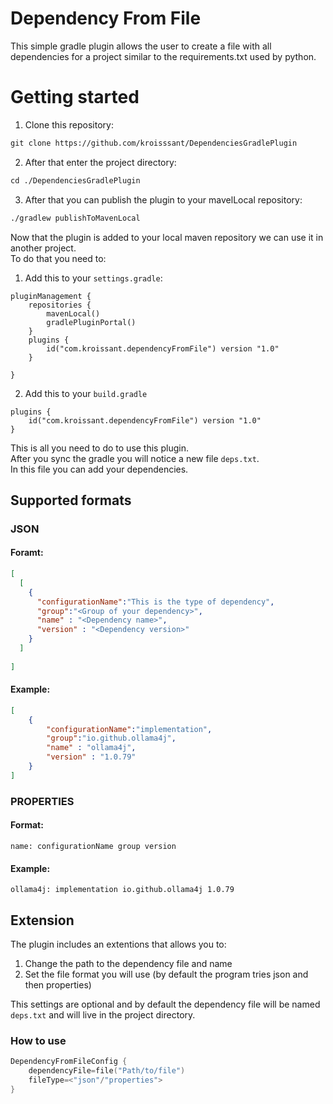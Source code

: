 # Dependency From File

This simple gradle plugin allows the user to create a file with all dependencies for a project similar to the requirements.txt used by python.

# Getting started 
1. Clone this repository:
```txt
git clone https://github.com/kroisssant/DependenciesGradlePlugin
```
2. After that enter the project directory:
```txt
cd ./DependenciesGradlePlugin
```
3. After that you can publish the plugin to your mavelLocal repository:
```txt
./gradlew publishToMavenLocal
```
Now that the plugin is added to your local maven repository we can use it in another project.\
To do that you need to:
1. Add this to your `settings.gradle`:
```
pluginManagement {
    repositories {
        mavenLocal()
        gradlePluginPortal()
    }
    plugins {
        id("com.kroissant.dependencyFromFile") version "1.0"
    }

}
```
2. Add this to your `build.gradle`
```
plugins {
    id("com.kroissant.dependencyFromFile") version "1.0"
}
```
This is all you need to do to use this plugin. \
After you sync the gradle you will notice a new file `deps.txt`.\
In this file you can add your dependencies.
## Supported formats
### **JSON**
#### Foramt:
```json
[
  [
    {
      "configurationName":"This is the type of dependency",
      "group":"<Group of your dependency>",
      "name" : "<Dependency name>",
      "version" : "<Dependency version>"
    }
  ]
  
]
```
#### Example:
```json
[
    {
        "configurationName":"implementation",
        "group":"io.github.ollama4j",
        "name" : "ollama4j",
        "version" : "1.0.79"
    }
]
```

### **PROPERTIES**
#### Format:
```properties
name: configurationName group version
```
#### Example:
```properties
ollama4j: implementation io.github.ollama4j 1.0.79
```

## Extension
The plugin includes an extentions that allows you to:
1. Change the path to the dependency file and name
2. Set the file format you will use (by default the program tries json and then properties)

This settings are optional and by default the dependency file will be named `deps.txt` and will live in the project directory.

### How to use
```kotlin
DependencyFromFileConfig {
    dependencyFile=file("Path/to/file")
    fileType=<"json"/"properties">
}
```